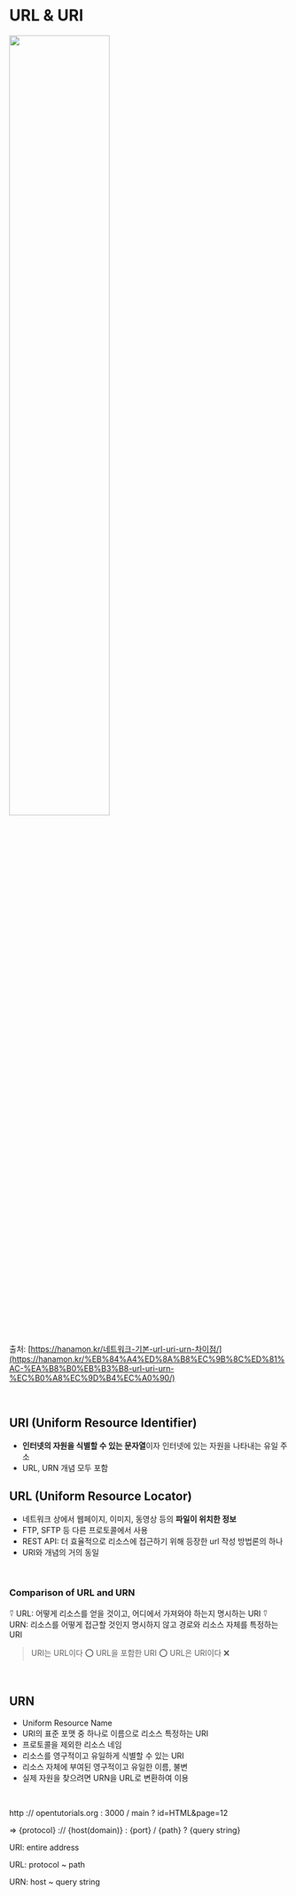 # URL & URI

<img src="https://user-images.githubusercontent.com/70079416/235417560-e58c03be-89b8-47c1-80d3-d89ff97d70ee.png" width=60% height=60%>

출처: [https://hanamon.kr/네트워크-기본-url-uri-urn-차이점/](https://hanamon.kr/%EB%84%A4%ED%8A%B8%EC%9B%8C%ED%81%AC-%EA%B8%B0%EB%B3%B8-url-uri-urn-%EC%B0%A8%EC%9D%B4%EC%A0%90/)

<br>

## URI (Uniform Resource Identifier)
- **인터넷의 자원을 식별할 수 있는 문자열**이자 인터넷에 있는 자원을 나타내는 유일 주소
- URL, URN 개념 모두 포함

## URL (Uniform Resource Locator)
- 네트워크 상에서 웹페이지, 이미지, 동영상 등의 **파일이 위치한 정보**
- FTP, SFTP 등 다른 프로토콜에서 사용
- REST API: 더 효율적으로 리소스에 접근하기 위해 등장한 url 작성 방법론의 하나
- URI와 개념의 거의 동일

<br>

### Comparison of URL and URN
⍢ URL: 어떻게 리소스를 얻을 것이고, 어디에서 가져와야 하는지 명시하는 URI
⍢ URN: 리소스를 어떻게 접근할 것인지 명시하지 않고 경로와 리소스 자체를 특정하는 URI

> URI는 URL이다 ⭕
> URL을 포함한 URI ⭕
> URL은 URI이다 ❌

<br>

## URN

- Uniform Resource Name
- URI의 표준 포맷 중 하나로 이름으로 리소스 특정하는 URI
- 프로토콜을 제외한 리소스 네임
- 리소스를 영구적이고 유일하게 식별할 수 있는 URI
- 리소스 자체에 부여된 영구적이고 유일한 이름, 불변
- 실제 자원을 찾으려면 URN을 URL로 변환하여 이용

<br>

http  ://  opentutorials.org  :  3000  /  main  ?  id=HTML&page=12

⇒ {protocol} :// {host(domain)} : {port} / {path} ? {query string}

URI: entire address

URL: protocol ~ path

URN: host ~ query string
